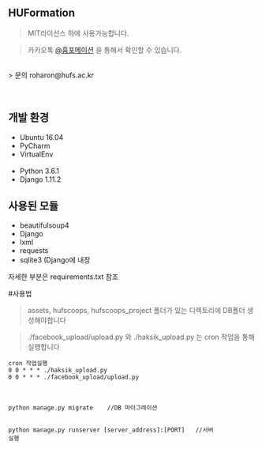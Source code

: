HUFormation
-----------
>MIT라이선스 하에 사용가능합니다.

> 카카오톡 [@훕포메이션](http://pf.kakao.com/_xdERZxl) 을 통해서 확인할 수 있습니다.
<br>
> 문의 roharon@hufs.ac.kr

<html>
<p>

<br>
  <h2>개발 환경</h2>
    <ul>
    <li>Ubuntu 16.04</li>
    <li>PyCharm</li>
    <li>VirtualEnv</li>
    <li>Python 3.6.1</li>
    <li>Django 1.11.2</li>
    </ul>
    
</p>
<p>
<h2>사용된 모듈
</h2>
<ul>
<li>beautifulsoup4</li>
<li>Django</li>
<li>lxml</li>
<li>requests</li>
<li>sqlite3 (Django에 내장</li>
</ul>
자세한 부분은 requirements.txt 참조

</p>

#사용법
> assets, hufscoops, hufscoops_project 폴더가 있는 디렉토리에 DB폴더 생성해야합니다

> ./facebook_upload/upload.py 와 ./haksik_upload.py 는 cron 작업을 통해 실행합니다 
<pre><code>cron 작업실행
0 0 * * * ./haksik_upload.py
0 0 * * * ./facebook_upload/upload.py</code></pre>
<br>
 <pre><code>python manage.py migrate    //DB 마이그레이션

python manage.py runserver [server_address]:[PORT]    //서버 실행</code></pre>
    
    
</html>
